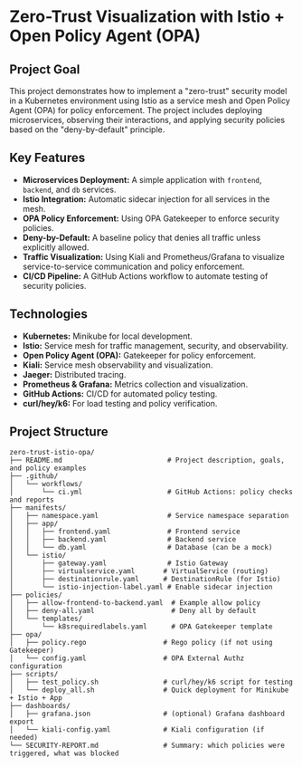 # Zero-Trust Visualization with Istio + Open Policy Agent (OPA)

## Project Goal

This project demonstrates how to implement a "zero-trust" security model in a Kubernetes environment using Istio as a service mesh and Open Policy Agent (OPA) for policy enforcement. The project includes deploying microservices, observing their interactions, and applying security policies based on the "deny-by-default" principle.

## Key Features

*   **Microservices Deployment:** A simple application with `frontend`, `backend`, and `db` services.
*   **Istio Integration:** Automatic sidecar injection for all services in the mesh.
*   **OPA Policy Enforcement:** Using OPA Gatekeeper to enforce security policies.
*   **Deny-by-Default:** A baseline policy that denies all traffic unless explicitly allowed.
*   **Traffic Visualization:** Using Kiali and Prometheus/Grafana to visualize service-to-service communication and policy enforcement.
*   **CI/CD Pipeline:** A GitHub Actions workflow to automate testing of security policies.

## Technologies

*   **Kubernetes:** Minikube for local development.
*   **Istio:** Service mesh for traffic management, security, and observability.
*   **Open Policy Agent (OPA):** Gatekeeper for policy enforcement.
*   **Kiali:** Service mesh observability and visualization.
*   **Jaeger:** Distributed tracing.
*   **Prometheus & Grafana:** Metrics collection and visualization.
*   **GitHub Actions:** CI/CD for automated policy testing.
*   **curl/hey/k6:** For load testing and policy verification.

## Project Structure

```
zero-trust-istio-opa/
├── README.md                          # Project description, goals, and policy examples
├── .github/
│   └── workflows/
│       └── ci.yml                     # GitHub Actions: policy checks and reports
├── manifests/
│   ├── namespace.yaml                 # Service namespace separation
│   ├── app/
│   │   ├── frontend.yaml              # Frontend service
│   │   ├── backend.yaml               # Backend service
│   │   └── db.yaml                    # Database (can be a mock)
│   └── istio/
│       ├── gateway.yaml               # Istio Gateway
│       ├── virtualservice.yaml       # VirtualService (routing)
│       ├── destinationrule.yaml      # DestinationRule (for Istio)
│       └── istio-injection-label.yaml # Enable sidecar injection
├── policies/
│   ├── allow-frontend-to-backend.yaml  # Example allow policy
│   ├── deny-all.yaml                   # Deny all by default
│   └── templates/
│       └── k8srequiredlabels.yaml      # OPA Gatekeeper template
├── opa/
│   ├── policy.rego                   # Rego policy (if not using Gatekeeper)
│   └── config.yaml                   # OPA External Authz configuration
├── scripts/
│   ├── test_policy.sh                # curl/hey/k6 script for testing
│   └── deploy_all.sh                 # Quick deployment for Minikube + Istio + App
├── dashboards/
│   ├── grafana.json                  # (optional) Grafana dashboard export
│   └── kiali-config.yaml             # Kiali configuration (if needed)
└── SECURITY-REPORT.md                # Summary: which policies were triggered, what was blocked
```
